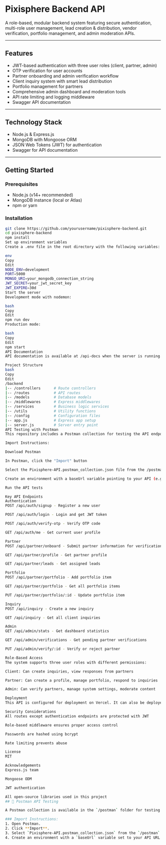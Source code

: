# Pixisphere Backend API

A role-based, modular backend system featuring secure authentication, multi-role user management, lead creation & distribution, vendor verification, portfolio management, and admin moderation APIs.

---

## Features

- JWT-based authentication with three user roles (client, partner, admin)
- OTP verification for user accounts
- Partner onboarding and admin verification workflow
- Client inquiry system with smart lead distribution
- Portfolio management for partners
- Comprehensive admin dashboard and moderation tools
- API rate limiting and logging middleware
- Swagger API documentation

---

## Technology Stack

- Node.js & Express.js
- MongoDB with Mongoose ORM
- JSON Web Tokens (JWT) for authentication
- Swagger for API documentation

---

## Getting Started

### Prerequisites

- Node.js (v14+ recommended)
- MongoDB instance (local or Atlas)
- npm or yarn

### Installation

```bash
git clone https://github.com/yourusername/pixisphere-backend.git
cd pixisphere-backend
npm install
Set up environment variables
Create a .env file in the root directory with the following variables:

env
Copy
Edit
NODE_ENV=development
PORT=5000
MONGO_URI=your_mongodb_connection_string
JWT_SECRET=your_jwt_secret_key
JWT_EXPIRE=30d
Start the server
Development mode with nodemon:

bash
Copy
Edit
npm run dev
Production mode:

bash
Copy
Edit
npm start
API Documentation
API documentation is available at /api-docs when the server is running.

Project Structure
bash
Copy
Edit
/backend
|-- /controllers      # Route controllers
|-- /routes           # API routes
|-- /models           # Database models
|-- /middlewares      # Express middlewares
|-- /services         # Business logic services
|-- /utils            # Utility functions
|-- /config           # Configuration files
|-- app.js            # Express app setup
|-- server.js         # Server entry point
API Testing with Postman
This repository includes a Postman collection for testing the API endpoints.

Import Instructions:

Download Postman

In Postman, click the "Import" button

Select the Pixisphere-API.postman_collection.json file from the /postman folder

Create an environment with a baseUrl variable pointing to your API (e.g., http://localhost:5000)

Run the API tests

Key API Endpoints
Authentication
POST /api/auth/signup - Register a new user

POST /api/auth/login - Login and get JWT token

POST /api/auth/verify-otp - Verify OTP code

GET /api/auth/me - Get current user profile

Partner
POST /api/partner/onboard - Submit partner information for verification

GET /api/partner/profile - Get partner profile

GET /api/partner/leads - Get assigned leads

Portfolio
POST /api/partner/portfolio - Add portfolio item

GET /api/partner/portfolio - Get all portfolio items

PUT /api/partner/portfolio/:id - Update portfolio item

Inquiry
POST /api/inquiry - Create a new inquiry

GET /api/inquiry - Get all client inquiries

Admin
GET /api/admin/stats - Get dashboard statistics

GET /api/admin/verifications - Get pending partner verifications

PUT /api/admin/verify/:id - Verify or reject partner

Role-Based Access
The system supports three user roles with different permissions:

Client: Can create inquiries, view responses from partners

Partner: Can create a profile, manage portfolio, respond to inquiries

Admin: Can verify partners, manage system settings, moderate content

Deployment
This API is configured for deployment on Vercel. It can also be deployed to any Node.js hosting platform like Heroku, AWS, or DigitalOcean.

Security Considerations
All routes except authentication endpoints are protected with JWT

Role-based middleware ensures proper access control

Passwords are hashed using bcrypt

Rate limiting prevents abuse

License
MIT

Acknowledgements
Express.js team

Mongoose ODM

JWT authentication

All open-source libraries used in this project
## 🧪 Postman API Testing

A Postman collection is available in the `/postman` folder for testing all API endpoints.

### Import Instructions:
1. Open Postman.
2. Click **Import**.
3. Select `Pixisphere-API.postman_collection.json` from the `/postman` directory.
4. Create an environment with a `baseUrl` variable set to your API URL (e.g., `http://localhost:5000`).
